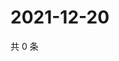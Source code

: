 # 2021-12-20

共 0 条

<!-- BEGIN WEIBO -->
<!-- 最后更新时间 Mon Dec 20 2021 17:16:03 GMT+0800 (China Standard Time) -->

<!-- END WEIBO -->
